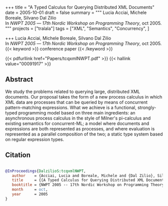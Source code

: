 +++
title = "A Typed Calculus for Querying Distributed XML Documents"
date = 2005-10-01
draft = false
summary = """
Lucia Acciai, Michele Boreale, Silvano Dal Zilio <br />
In _NWPT 2005_ — _17th Nordic Workshop on Programming Theory_, oct 2005.
"""
projects = ["tralala"]
tags = ["XML", "Semantics", "Concurrency", ]

+++
Lucia Acciai, Michele Boreale, Silvano Dal Zilio <br />
In _NWPT 2005_ — _17th Nordic Workshop on Programming Theory_, oct 2005.
{{< keyword >}} conference paper {{< /keyword >}}


{{< pdfurllink href="Papers/tcqxmlNWPT.pdf" >}}
{{< hallink value="00091917" >}}

## Abstract
We study the problems related to querying large, distributed XML documents. Our proposal
        takes the form of a new process calculus in which XML data are processes that can be queried
        by means of concurrent pattern-matching expressions. What we achieve is a functional,
        strongly-typed programming model based on three main ingredients: an asynchronous process
        calculus in the style of Milner's pi-calculus and existing semantics for concurrent-ML; a
        model where documents and expressions are both represented as processes, and where
        evaluation is represented as a parallel composition of the two; a static type system based
        on regular expression types.



## Citation

```bibtex

@InProceedings{DalzilioS:tcqxmlNWPT,
   author    = {Acciai, Lucia and Boreale, Michele and {Dal Zilio}, Silvano},
   title     = {{A Typed Calculus for Querying Distributed XML Documents}},
   booktitle = {NWPT 2005 -- 17th Nordic Workshop on Programming Theory},
   month     = oct, 
   year      = 2005
}

````
